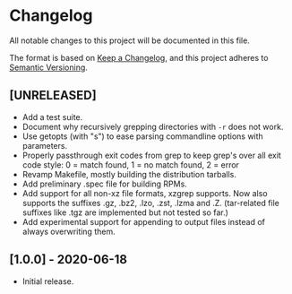 # Changelog

All notable changes to this project will be documented in this file.

The format is based on
[Keep a Changelog](https://keepachangelog.com/en/1.0.0/), and this
project adheres to
[Semantic Versioning](https://semver.org/spec/v2.0.0.html).

## [UNRELEASED]

* Add a test suite.
* Document why recursively grepping directories with `-r` does not
  work.
* Use getopts (with "s") to ease parsing commandline options with
  parameters.
* Properly passthrough exit codes from grep to keep grep's over all
  exit code style: 0 = match found, 1 = no match found, 2 = error
* Revamp Makefile, mostly building the distribution tarballs.
* Add preliminary .spec file for building RPMs.
* Add support for all non-xz file formats, xzgrep supports. Now also
  supports the suffixes .gz, .bz2, .lzo, .zst, .lzma and .Z.
  (tar-related file suffixes like .tgz are implemented but not tested
  so far.)
* Add experimental support for appending to output files instead of
  always overwriting them.

## [1.0.0] - 2020-06-18

* Initial release.
